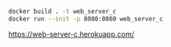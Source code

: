 ```bash
docker build . -t web_server_c
docker run --init -p 8080:8080 web_server_c
```
https://web-server-c.herokuapp.com/
